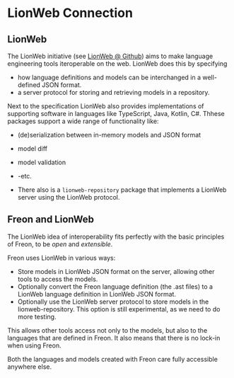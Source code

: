 # LionWeb Connection

## LionWeb
The LionWeb initiative (see [LionWeb @ Github](https://github.com/LionWeb-io)) aims to make language engineering
tools iteroperable on the web.
LionWeb does this by specifying
- how language definitions and models can be interchanged in a well-defined JSON format.
- a server protocol for storing and retrieving models in a repository.

Next to the specification LionWeb also provides implementations of supporting software in languages like TypeScript,
Java, Kotlin, C#.
Thhese packages support a wide range of functionality like:
- (de)serialization between in-memory models and JSON format
- model diff
- model validation
- -etc.

- There also is a `lionweb-repository` package that implements a LionWeb server using the LionWeb protocol.


## Freon and LionWeb
The LionWeb idea of interoperability  fits perfectly with the basic principles of Freon, to be _open_ and _extensible_.

Freon uses LionWeb in various ways:
- Store models in LionWeb JSON format on the server, allowing other tools to access the models.
- Optionally convert the Freon language definition (the .ast files) to a LionWeb language definition
in LionWeb JSON format. 
- Optionally use the LionWeb server protocol to store models in the lionweb-repository.
  This option is still experimental, as we need to do more testing.
 
This allows other tools access not only to the models, but also to the languages that are defined in Freon.
It also means that there is no lock-in when using Freon.

Both the languages and models created with Freon care fully accessible anywhere else.





